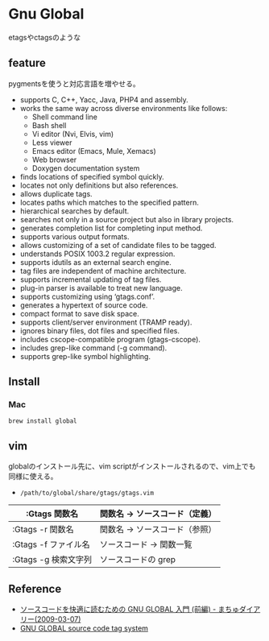 # Gnu Global
etagsやctagsのような

## feature
pygmentsを使うと対応言語を増やせる。

* supports C, C++, Yacc, Java, PHP4 and assembly.
* works the same way across diverse environments like follows:
    * Shell command line
    * Bash shell
    * Vi editor (Nvi, Elvis, vim)
    * Less viewer
    * Emacs editor (Emacs, Mule, Xemacs)
    * Web browser
    * Doxygen documentation system 
* finds locations of specified symbol quickly.
* locates not only definitions but also references.
* allows duplicate tags.
* locates paths which matches to the specified pattern.
* hierarchical searches by default.
* searches not only in a source project but also in library projects.
* generates completion list for completing input method.
* supports various output formats.
* allows customizing of a set of candidate files to be tagged.
* understands POSIX 1003.2 regular expression.
* supports idutils as an external search engine.
* tag files are independent of machine architecture.
* supports incremental updating of tag files.
* plug-in parser is available to treat new language.
* supports customizing using ‘gtags.conf’.
* generates a hypertext of source code.
* compact format to save disk space.
* supports client/server environment (TRAMP ready).
* ignores binary files, dot files and specified files.
* includes cscope-compatible program (gtags-cscope).
* includes grep-like command (-g command).
* supports grep-like symbol highlighting. 


## Install
### Mac

```shell
brew install global
```

## vim
globalのインストール先に、vim scriptがインストールされるので、vim上でも同様に使える。
* `/path/to/global/share/gtags/gtags.vim`

| :Gtags 関数名        | 関数名 → ソースコード（定義） |
|----------------------|-------------------------------|
| :Gtags -r 関数名     | 関数名 → ソースコード（参照） |
| :Gtags -f ファイル名 | ソースコード → 関数一覧       |
| :Gtags -g 検索文字列 | ソースコードの grep           |

## Reference
* [ソースコードを快適に読むための GNU GLOBAL 入門 (前編) - まちゅダイアリー(2009-03-07)](http://www.machu.jp/diary/20090307.html#p01)
* [GNU GLOBAL source code tag system](https://www.gnu.org/software/global/manual/global.html)
